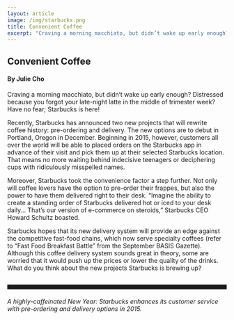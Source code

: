 ```yaml
---
layout: article
image: /img/starbucks.png
title: Convenient Coffee
excerpt: "Craving a morning macchiato, but didn’t wake up early enough? Distressed because you forgot your late-night latte in the middle of trimester week? Have no fear; Starbucks is here!"
---
```


<h2>Convenient Coffee</h2>
<h4>By Julie Cho</h4>

Craving a morning macchiato, but didn’t wake up early enough? Distressed because you forgot your late-night latte in the middle of trimester week? Have no fear; Starbucks is here! 

Recently, Starbucks has announced two new projects that will rewrite coffee history: pre-ordering and delivery. The new options are to debut in Portland, Oregon in December. Beginning in 2015, however, customers all over the world will be able to placed orders on the Starbucks app in advance of their visit and pick them up at their selected Starbucks location. That means no more waiting behind indecisive teenagers or deciphering cups with ridiculously misspelled names.

Moreover, Starbucks took the convenience factor a step further. Not only will coffee lovers have the option to pre-order their frappes, but also the power to have them delivered right to their desk. “Imagine the ability to create a standing order of Starbucks delivered hot or iced to your desk daily... That’s our version of e-commerce on steroids,” Starbucks CEO Howard Schultz boasted.

Starbucks hopes that its new delivery system will provide an edge against the competitive fast-food chains, which now serve specialty coffees (refer to “Fast Food Breakfast Battle” from the September BASIS Gazette). Although this coffee delivery system sounds great in theory, some are worried that it would push up the prices or lower the quality of the drinks. What do you think about the new projects Starbucks is brewing up? 

<hr style="color:black; border-width:2px; border-color:black; margin: 0px; margin-top: 30px; padding-bottom: 10px;">

<h6>A highly-caffeinated New Year: Starbucks enhances its customer service with pre-ordering and delivery options in 2015.</h6>